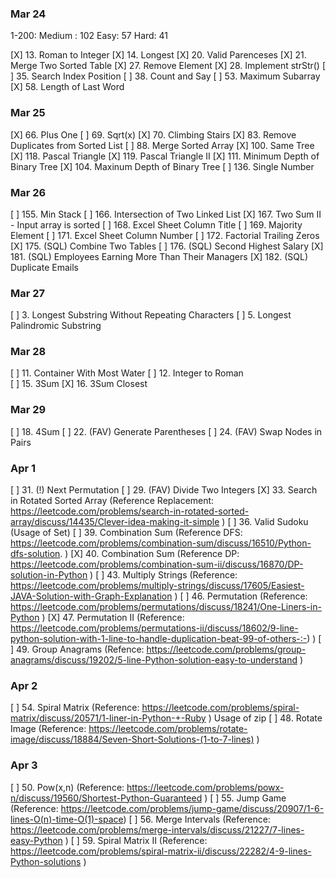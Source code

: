 ### Mar 24

1-200:
Medium : 102
Easy: 57
Hard: 41

[X] 13. Roman to Integer
[X] 14. Longest
[X] 20. Valid Parenceses
[X] 21. Merge Two Sorted Table
[X] 27. Remove Element
[X] 28. Implement strStr()
[ ] 35. Search Index Position
[ ] 38. Count and Say
[ ] 53. Maximum Subarray
[X] 58. Length of Last Word

### Mar 25

[X] 66. Plus One
[ ] 69. Sqrt(x)
[X] 70. Climbing Stairs
[X] 83. Remove Duplicates from Sorted List
[ ] 88. Merge Sorted Array
[X] 100. Same Tree
[X] 118. Pascal Triangle
[X] 119. Pascal Triangle II
[X] 111. Minimum Depth of Binary Tree
[X] 104. Maxinum Depth of Binary Tree
[ ] 136. Single Number

### Mar 26

[ ] 155. Min Stack
[ ] 166. Intersection of Two Linked List
[X] 167. Two Sum II - Input array is sorted
[ ] 168. Excel Sheet Column Title
[ ] 169. Majority Element
[ ] 171. Excel Sheet Column Number
[ ] 172. Factorial Trailing Zeros
[X] 175. (SQL) Combine Two Tables
[ ] 176. (SQL) Second Highest Salary
[X] 181. (SQL) Employees Earning More Than Their Managers
[X] 182. (SQL) Duplicate Emails

### Mar 27

[ ] 3. Longest Substring Without Repeating Characters
[ ] 5. Longest Palindromic Substring

### Mar 28

[ ] 11. Container With Most Water
[ ] 12. Integer to Roman  
[ ] 15. 3Sum
[X] 16. 3Sum Closest

### Mar 29

[ ] 18. 4Sum
[ ] 22. (FAV) Generate Parentheses
[ ] 24. (FAV) Swap Nodes in Pairs

### Apr 1

[ ] 31. (!) Next Permutation
[ ] 29. (FAV) Divide Two Integers
[X] 33. Search in Rotated Sorted Array (Reference Replacement: https://leetcode.com/problems/search-in-rotated-sorted-array/discuss/14435/Clever-idea-making-it-simple )
[ ] 36. Valid Sudoku (Usage of Set)
[ ] 39. Combination Sum (Reference DFS: https://leetcode.com/problems/combination-sum/discuss/16510/Python-dfs-solution. )
[X] 40. Combination Sum (Reference DP: https://leetcode.com/problems/combination-sum-ii/discuss/16870/DP-solution-in-Python )
[ ] 43. Multiply Strings (Reference: https://leetcode.com/problems/multiply-strings/discuss/17605/Easiest-JAVA-Solution-with-Graph-Explanation )
[ ] 46. Permutation (Reference: https://leetcode.com/problems/permutations/discuss/18241/One-Liners-in-Python )
[X] 47. Permutation II (Reference: https://leetcode.com/problems/permutations-ii/discuss/18602/9-line-python-solution-with-1-line-to-handle-duplication-beat-99-of-others-:-) )
[ ] 49. Group Anagrams (Refence: https://leetcode.com/problems/group-anagrams/discuss/19202/5-line-Python-solution-easy-to-understand )

### Apr 2

[ ] 54. Spiral Matrix (Reference: https://leetcode.com/problems/spiral-matrix/discuss/20571/1-liner-in-Python-+-Ruby ) Usage of zip
[ ] 48. Rotate Image (Reference: https://leetcode.com/problems/rotate-image/discuss/18884/Seven-Short-Solutions-(1-to-7-lines) )

### Apr 3

[ ] 50. Pow(x,n) (Reference: https://leetcode.com/problems/powx-n/discuss/19560/Shortest-Python-Guaranteed )
[ ] 55. Jump Game (Reference: https://leetcode.com/problems/jump-game/discuss/20907/1-6-lines-O(n)-time-O(1)-space)
[ ] 56. Merge Intervals (Reference: https://leetcode.com/problems/merge-intervals/discuss/21227/7-lines-easy-Python )
[ ] 59. Spiral Matrix II (Reference: https://leetcode.com/problems/spiral-matrix-ii/discuss/22282/4-9-lines-Python-solutions )
